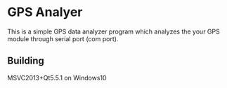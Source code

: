 # GPS Analyer
This is a simple GPS data analyzer program which analyzes the your GPS module through serial port (com port).

## Building
MSVC2013+Qt5.5.1 on Windows10
